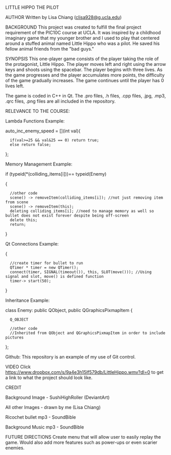 LITTLE HIPPO THE PILOT

AUTHOR Written by Lisa Chiang (clisa928@g.ucla.edu)

BACKGROUND This project was created to fulfill the final project requirement of the PIC10C course at UCLA. It was inspired by a childhood imaginary game that my younger brother and I used to play that centered around a stuffed animal named Little Hippo who was a pilot. He saved his fellow animal friends from the "bad guys." 

SYNOPSIS This one-player game consists of the player taking the role of the protagonist, Little Hippo. The player moves left and right using the arrow keys and shoots using the spacebar. The player begins with three lives. As the game progresses and the player accumulates more points, the difficulty of the game gradually increases. The game continues until the player has 0 lives left. 

The game is coded in C++ in Qt. The .pro files, .h files, .cpp files, .jpg, .mp3, .qrc files, .png files are all included in the repository. 

RELEVANCE TO THE COURSE: 

Lambda Functions Example: 

   auto_inc_enemy_speed = [](int val){
   
      if(val>=25 && val&25 == 0) return true;
      else return false;
      
   };

Memory Management Example: 

   if (typeid(*(colliding_items[i]))== typeid(Enemy)

   {   
   
      //other code
      scene() -> removeItem(colliding_items[i]); //not just removing item from scene
      scene() -> removeItem(this);
      deleting colliding_items[i]; //need to manage memory as well so bullet does not exist forever despite being off-screen
      delete this;
      return; 
   }
   
Qt Connections Example: 

   {
      
      //create timer for bullet to run
      QTimer * timer = new QTimer();
      connect(timer, SIGNAL(timeout()), this, SLOT(move())); //Using signal and slot, move() is defined function
      timer-> start(50);
   }

Inheritance Example: 

   class Enemy: public QObject, public QGraphicsPixmapItem {

      Q_OBJECT

      //other code
      //Inherited from QObject and QGraphicsPixmapItem in order to include pictures 

   };

Github: 
This repository is an example of my use of Git control. 

VIDEO Click https://www.dropbox.com/s/9a4e3h15lf579db/LittleHippo.wmv?dl=0 to get a link to what the project should look like. 

CREDIT

Background Image - SushiHighRoller (DeviantArt)

All other Images - drawn by me (Lisa Chiang)

Ricochet bullet mp3 - SoundBible

Background Music mp3 - SoundBible

FUTURE DIRECTIONS Create menu that will allow user to easily replay the game. Would also add more features such as power-ups or even scarier enemies. 
